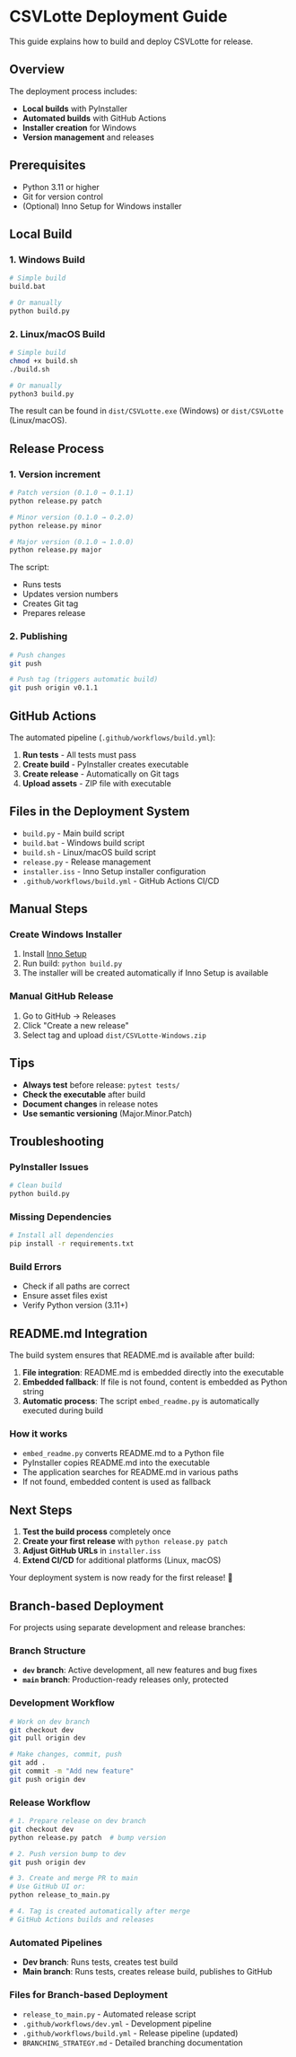 # CSVLotte Deployment Guide

This guide explains how to build and deploy CSVLotte for release.

## Overview

The deployment process includes:
- **Local builds** with PyInstaller
- **Automated builds** with GitHub Actions
- **Installer creation** for Windows
- **Version management** and releases

## Prerequisites

- Python 3.11 or higher
- Git for version control
- (Optional) Inno Setup for Windows installer

## Local Build

### 1. Windows Build

```bash
# Simple build
build.bat

# Or manually
python build.py
```

### 2. Linux/macOS Build

```bash
# Simple build
chmod +x build.sh
./build.sh

# Or manually
python3 build.py
```

The result can be found in `dist/CSVLotte.exe` (Windows) or `dist/CSVLotte` (Linux/macOS).

## Release Process

### 1. Version increment

```bash
# Patch version (0.1.0 → 0.1.1)
python release.py patch

# Minor version (0.1.0 → 0.2.0)
python release.py minor

# Major version (0.1.0 → 1.0.0)
python release.py major
```

The script:
- Runs tests
- Updates version numbers
- Creates Git tag
- Prepares release

### 2. Publishing

```bash
# Push changes
git push

# Push tag (triggers automatic build)
git push origin v0.1.1
```

## GitHub Actions

The automated pipeline (`.github/workflows/build.yml`):

1. **Run tests** - All tests must pass
2. **Create build** - PyInstaller creates executable
3. **Create release** - Automatically on Git tags
4. **Upload assets** - ZIP file with executable

## Files in the Deployment System

- `build.py` - Main build script
- `build.bat` - Windows build script
- `build.sh` - Linux/macOS build script
- `release.py` - Release management
- `installer.iss` - Inno Setup installer configuration
- `.github/workflows/build.yml` - GitHub Actions CI/CD

## Manual Steps

### Create Windows Installer

1. Install [Inno Setup](https://www.jrsoftware.org/isinfo.php)
2. Run build: `python build.py`
3. The installer will be created automatically if Inno Setup is available

### Manual GitHub Release

1. Go to GitHub → Releases
2. Click "Create a new release"
3. Select tag and upload `dist/CSVLotte-Windows.zip`

## Tips

- **Always test** before release: `pytest tests/`
- **Check the executable** after build
- **Document changes** in release notes
- **Use semantic versioning** (Major.Minor.Patch)

## Troubleshooting

### PyInstaller Issues

```bash
# Clean build
python build.py
```

### Missing Dependencies

```bash
# Install all dependencies
pip install -r requirements.txt
```

### Build Errors

- Check if all paths are correct
- Ensure asset files exist
- Verify Python version (3.11+)

## README.md Integration

The build system ensures that README.md is available after build:

1. **File integration**: README.md is embedded directly into the executable
2. **Embedded fallback**: If file is not found, content is embedded as Python string
3. **Automatic process**: The script `embed_readme.py` is automatically executed during build

### How it works

- `embed_readme.py` converts README.md to a Python file
- PyInstaller copies README.md into the executable
- The application searches for README.md in various paths
- If not found, embedded content is used as fallback

## Next Steps

1. **Test the build process** completely once
2. **Create your first release** with `python release.py patch`
3. **Adjust GitHub URLs** in `installer.iss`
4. **Extend CI/CD** for additional platforms (Linux, macOS)

Your deployment system is now ready for the first release! 🚀

## Branch-based Deployment

For projects using separate development and release branches:

### Branch Structure
- **`dev` branch**: Active development, all new features and bug fixes
- **`main` branch**: Production-ready releases only, protected

### Development Workflow

```bash
# Work on dev branch
git checkout dev
git pull origin dev

# Make changes, commit, push
git add .
git commit -m "Add new feature"
git push origin dev
```

### Release Workflow

```bash
# 1. Prepare release on dev branch
git checkout dev
python release.py patch  # bump version

# 2. Push version bump to dev
git push origin dev

# 3. Create and merge PR to main
# Use GitHub UI or:
python release_to_main.py

# 4. Tag is created automatically after merge
# GitHub Actions builds and releases
```

### Automated Pipelines

- **Dev branch**: Runs tests, creates test build
- **Main branch**: Runs tests, creates release build, publishes to GitHub

### Files for Branch-based Deployment
- `release_to_main.py` - Automated release script
- `.github/workflows/dev.yml` - Development pipeline
- `.github/workflows/build.yml` - Release pipeline (updated)
- `BRANCHING_STRATEGY.md` - Detailed branching documentation
